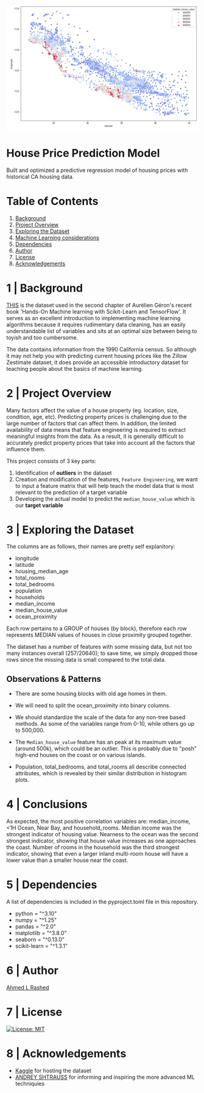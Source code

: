 ![cahouseing](CA-housing.jpg)
#  House Price Prediction Model
 Built and optimized a predictive regression model of housing prices with historical CA housing data.

# Table of Contents

1. [Background](#1-|-background)
1. [Project Overview](#2-|-project-overview)
1. [Exploring the Dataset](#3-|-Exploring-the-Dataset)
1. [Machine Learning considerations](#4-|-conclusions)
1. [Dependencies](#5-|-dependencies)
1. [Author](#6-|-author)
1. [License](#7-|-license)
1. [Acknowledgements](#8-|-acknowledgements)


# 1 | Background
[THIS](https://www.kaggle.com/datasets/camnugent/california-housing-prices/data) is the dataset used in the second chapter of Aurélien Géron's recent book 'Hands-On Machine learning with Scikit-Learn and TensorFlow'. It serves as an excellent introduction to implementing machine learning algorithms because it requires rudimentary data cleaning, has an easily understandable list of variables and sits at an optimal size between being to toyish and too cumbersome.

The data contains information from the 1990 California census. So although it may not help you with predicting current housing prices like the Zillow Zestimate dataset, it does provide an accessible introductory dataset for teaching people about the basics of machine learning.


# 2 | Project Overview
Many factors affect the value of a house property (eg. location, size, condition, age, etc). Predicting property prices is challenging due to the large number of factors that can affect them. In addition, the limited availability of data means that feature engineering is required to extract meaningful insights from the data. As a result, it is generally difficult to accurately predict property prices that take into account all the factors that influence them.

This project consists of 3 key parts:

1. Identification of **outliers** in the dataset
1. Creation and modification of the features, `Feature Engineering`, we want to input a feature matrix that will help teach the model data that is most relevant to the prediction of a target variable
1. Developing the actual model to predict the `median_house_value` which is our **target variable**


# 3 | Exploring the Dataset
The columns are as follows, their names are pretty self explanitory:
* longitude
* latitude
* housing_median_age
* total_rooms
* total_bedrooms
* population
* households
* median_income
* median_house_value
* ocean_proximity

Each row pertains to a GROUP of houses (by block), therefore each row represents MEDIAN values of houses in close proximity grouped together.

The dataset has a number of features with some missing data, but not too many instances overall (257/20640); to save time, we simply dropped those rows since the missing data is small compared to the total data.

## Observations & Patterns
- There are some housing blocks with old age homes in them.

- We will need to split the ocean_proximity into binary columns. 

- We should standardize the scale of the data for any non-tree based methods. As some of the variables range from 0-10, while others go up to 500,000.

- The `Median_house_value` feature has an peak at its maximum value (around 500k), which could be an outlier. This is probably due to "posh" high-end houses on the coast or on various islands.

- Population, total_bedrooms, and total_rooms all describe connected attributes, which is revealed by their similar distribution in histogram plots.

# 4 | Conclusions

As expected, the most positive correlation variables are: median_income, <1H Ocean, Near Bay, and household_rooms. Median income was the strongest indicator of housing value. Nearness to the ocean was the second strongest indicator, showing that house value increases as one approaches the coast. Number of rooms in the household was the third strongest indicator, showing that even a larger inland multi-room house will have a lower value than a smaller house near the coast.


# 5 | Dependencies
A list of dependencies is included in the pyproject.toml file in this repository.
* python = "^3.10"
* numpy = "^1.25"
* pandas = "^2.0"
* matplotlib = "^3.8.0"
* seaborn = "^0.13.0"
* scikit-learn = "^1.3.1"


# 6 | Author
[Ahmed L Rashed](https://ahmedlrashed.github.io)


# 7 | License
[![License: MIT](https://img.shields.io/badge/License-MIT-yellow.svg)](https://opensource.org/licenses/MIT)


# 8 | Acknowledgements
* [Kaggle](https://www.kaggle.com/) for hosting the dataset
* [ANDREY SHTRAUSS](https://shtrausslearning.github.io/) for informing and inspiring the more advanced ML techniquies

